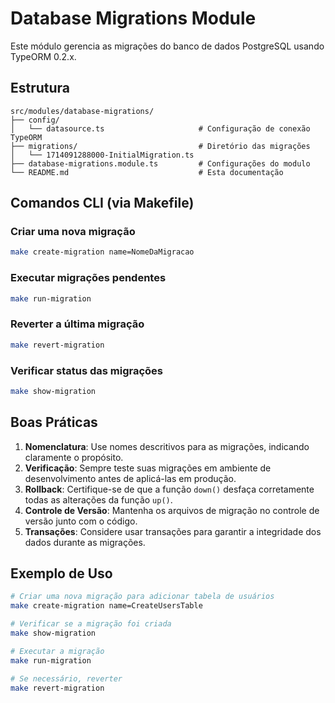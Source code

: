 # Database Migrations Module

Este módulo gerencia as migrações do banco de dados PostgreSQL usando TypeORM 0.2.x.

## Estrutura

```
src/modules/database-migrations/
├── config/
│   └── datasource.ts                     # Configuração de conexão TypeORM
├── migrations/                           # Diretório das migrações
│   └── 1714091288000-InitialMigration.ts
├── database-migrations.module.ts         # Configurações do modulo
└── README.md                             # Esta documentação
```

## Comandos CLI (via Makefile)

### Criar uma nova migração
```bash
make create-migration name=NomeDaMigracao
```

### Executar migrações pendentes
```bash
make run-migration
```

### Reverter a última migração
```bash
make revert-migration
```

### Verificar status das migrações
```bash
make show-migration
```

## Boas Práticas

1. **Nomenclatura**: Use nomes descritivos para as migrações, indicando claramente o propósito.
2. **Verificação**: Sempre teste suas migrações em ambiente de desenvolvimento antes de aplicá-las em produção.
3. **Rollback**: Certifique-se de que a função `down()` desfaça corretamente todas as alterações da função `up()`.
4. **Controle de Versão**: Mantenha os arquivos de migração no controle de versão junto com o código.
5. **Transações**: Considere usar transações para garantir a integridade dos dados durante as migrações.

## Exemplo de Uso

```bash
# Criar uma nova migração para adicionar tabela de usuários
make create-migration name=CreateUsersTable

# Verificar se a migração foi criada
make show-migration

# Executar a migração
make run-migration

# Se necessário, reverter
make revert-migration
```
